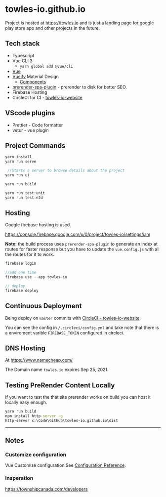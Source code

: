 # towles-io.github.io

Project is hosted at https://towles.io and is just a landing page for google play store app and other projects in the future.
## Tech stack

- Typescript
- Vue CLI 3
  - `yarn global add @vue/cli`
- [Vue](https://vuejs.org/v2/guide/)
- [Vueify](https://vuetifyjs.com/en/) Material Design
  - [Components](https://vuetifyjs.com/en/components/api-explorer)
- [prerender-spa-plugin](https://github.com/chrisvfritz/prerender-spa-plugin) - prerender to disk for better SEO.
- Firebase Hosting
- CircleCI for CI - [towles-io-website](https://circleci.com/gh/towles-io/towles-io-website)

## VScode plugins

- Prettier - Code formatter
- vetur - vue plugin


## Project Commands
```js
yarn install
yarn run serve

 //Starts a server to browse details about the project
yarn run ui

yarn run build

yarn run test:unit
yarn run test:e2d
```

## Hosting

Google firebase hosting is used.

https://console.firebase.google.com/u/0/project/towles-io/settings/iam

__Note:__ the build process uses `prerender-spa-plugin` to generate an index at routes for faster response but you have to update the `vue.config.js` with all the routes for it to work. 


```js
firebase login

//add one time
firebase use --app towles-io

// deploy
firebase deploy

```

## Continuous Deployment

Being deploy on `master` commits with [CircleCI - towles-io-website](https://circleci.com/gh/towles-io/towles-io-website).

You can see the config in `/.circleci/config.yml` and take note that there is a enviroment varible `FIREBASE_TOKEN` configured in circleci.

## DNS Hosting

At https://www.namecheap.com/

The Domain name `towles.io` expires Sep 25, 2021.


## Testing PreRender Content Locally

If you want to test the that site prerender works on build you can host it locally easy enough.

```cmd
yarn run build
npm install http-server -g
http-server c:\Code\Github\towles-io.github.io\dist
```

---------
## Notes

### Customize configuration
Vue Customize configuration See [Configuration Reference](https://cli.vuejs.org/config/).

### Insperation

https://townshipcanada.com/developers
